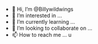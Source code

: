 - 👋 Hi, I’m @Billywildwings
- 👀 I’m interested in ...
- 🌱 I’m currently learning ...
- 💞️ I’m looking to collaborate on ...
- 📫 How to reach me ...
u
<!---
Billywildwings/Billywildwings is a ✨ special ✨ repository because its `README.md` (this file) appears on your GitHub profile.
You can click the Preview link to take a look at your changes.
--->
